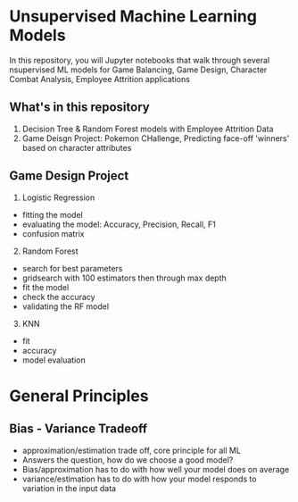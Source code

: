 # Unsupervised Machine Learning Models

In this repository, you will Jupyter notebooks that walk through several nsupervised ML models for Game Balancing, Game Design, Character Combat Analysis, Employee Attrition applications

## What's in this repository

1. Decision Tree & Random Forest models with Employee Attrition Data
2. Game Deisgn Project: Pokemon CHallenge, Predicting face-off 'winners' based on character attributes

## Game Design Project

1. Logistic Regression
- fitting the model 
- evaluating the model: Accuracy, Precision, Recall, F1
- confusion matrix

2. Random Forest 
- search for best parameters
- gridsearch with 100 estimators then through max depth
- fit the model
- check the accuracy
- validating the RF model

3. KNN
- fit
- accuracy
- model evaluation

# General Principles

## Bias - Variance Tradeoff
- approximation/estimation trade off, core principle for all ML
- Answers the question, how do we choose a good model? 
- Bias/approximation has to do with how well your model does on average
- variance/estimation has to do with how your model responds to variation in the input data
